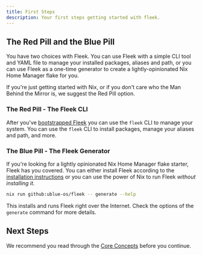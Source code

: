 ```yaml
---
title: First Steps
description: Your first steps getting started with fleek.
---
```


## The Red Pill and the Blue Pill

You have two choices with Fleek. You can use Fleek with a simple CLI tool and YAML file to manage your installed packages, aliases and path, or you can use Fleek as a one-time generator to create a lightly-opinionated Nix Home Manager flake for you.

If you're just getting started with Nix, or if you don't care who the Man Behind the Mirror is, we suggest the Red Pill option.

### The Red Pill - The Fleek CLI

After you've [bootstrapped Fleek](/docs/installation) you can use the `fleek` CLI to manage your system. You can use the `fleek` CLI to install packages, manage your aliases and path, and more.


### The Blue Pill - The Fleek Generator

If you're looking for a lightly opinionated Nix Home Manager flake starter, Fleek has you covered. You can either install Fleek according to the [installation instructions](/docs/installation) or you can use the power of Nix to run Fleek *without installing it*.

```bash
nix run github:ublue-os/fleek -- generate --help
```

This installs and runs Fleek right over the Internet. Check the options of the `generate` command for more details.

## Next Steps

We recommend you read through the [Core Concepts](/docs/bling) before you continue.
